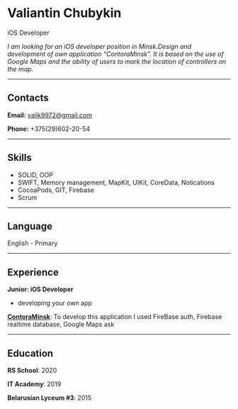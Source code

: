 
 # Valiantin Chubykin
 iOS Developer


 *I am looking for an iOS developer position in Minsk.Design and development of own application "ContoraMinsk". It is based on the use of Google Maps and the ability of users to mark the location of controllers on the map.*

 ----
 ## Contacts
 **Email:** [valik9972@gmail.com](mailto:valik9972@gmail.com)

 **Phone:** +375(29)602-20-54

 ----
 ## Skills

 * SOLID, OOP
 * SWIFT, Memory management, MapKit, UIKit, CoreData, Notications
 * CocoaPods, GIT, Firebase
 * Scrum

 ----
 ## Language

 English - Primary

 ----
 ## Experience
 **Junior: iOS Developer**

 * developing your own app

 [**ContoraMinsk**](https://bitbucket.org/valik9972/contotaminsk/src/develop/): To develop this application I used FireBase auth, Firebase realtime database, Google Maps ask

 ----
 ## Education
 **RS School**: 2020

 **IT Academy**: 2019

 **Belarusian Lyceum #3**: 2015

